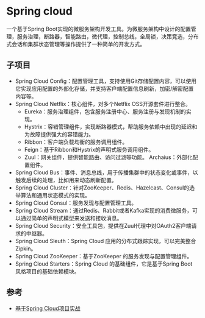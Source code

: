 # Spring cloud

一个基于Spring Boot实现的微服务架构开发工具。为微服务架构中设计的配置管理，服务治理，断路器，智能路由，微代理，控制总线，全局锁，决策竞选，分布式会话和集群状态管理等操作提供了一种简单的开发方式。

## 子项目

* Spring Cloud Config：配置管理工具，支持使用Git存储配置内容，可以使用它实现应用配置的外部化存储，并支持客户端配置信息刷新，加密/解密配置内容等。
* Spring Cloud Netflix：核心组件，对多个Netflix OSS开源套件进行整合。
	- Eureka：服务治理组件，包含服务注册中心、服务注册与发现机制的实现。
	-  Hystrix：容错管理组件，实现断路器模式，帮助服务依赖中出现的延迟和为故障提供强大的容错能力。
 	-  Ribbon：客户端负载均衡的服务调用组件。
 	-  Feign：基于Ribbon和Hystrix的声明式服务调用组件。
 	-  Zuul：网关组件，提供智能路由、访问过滤等功能。
Archaius：外部化配置组件。
* Spring Cloud Bus：事件、消息总线，用于传播集群中的状态变化或事件，以触发后续的处理，比如用来动态刷新配置。
* Spring Cloud Cluster：针对ZooKeeper、Redis、Hazelcast、Consul的选举算法和通用状态模式的实现。
* Spring Cloud Consul：服务发现与配置管理工具。
* Spring Cloud Stream：通过Redis、Rabbit或者Kafka实现的消费微服务，可以通过简单的声明式模型来发送和接收消息。
* Spring Cloud Security：安全工具包，提供在Zuul代理中对OAuth2客户端请求的中继器。
* Spring Cloud Sleuth：Spring Cloud 应用的分布式跟踪实现，可以完美整合 Zipkin。
* Spring Cloud ZooKeeper：基于ZooKeeper 的服务发现与配置管理组件。
* Spring Cloud Starters：Spring Cloud 的基础组件，它是基于Spring Boot 风格项目的基础依赖模块。

## 参考

* [基于Spring Cloud项目实战](https://mp.weixin.qq.com/s/59LcJfOUXOjfUPzVyMvsvg)
